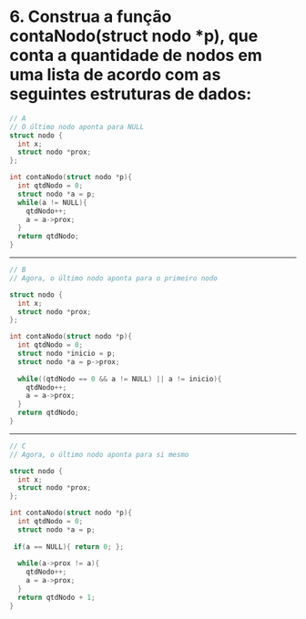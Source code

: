 # 6. Construa a função contaNodo(struct nodo *p), que conta a quantidade de nodos em uma lista de acordo com as seguintes estruturas de dados:

```c
// A
// O último nodo aponta para NULL 
struct nodo {
  int x;
  struct nodo *prox;
};

int contaNodo(struct nodo *p){
  int qtdNodo = 0;
  struct nodo *a = p;
  while(a != NULL){
    qtdNodo++;
    a = a->prox;
  }
  return qtdNodo;
}
```

---

```c
// B
// Agora, o último nodo aponta para o primeiro nodo

struct nodo {
  int x;
  struct nodo *prox;
}; 

int contaNodo(struct nodo *p){
  int qtdNodo = 0;
  struct nodo *inicio = p;
  struct nodo *a = p->prox;
  
  while((qtdNodo == 0 && a != NULL) || a != inicio){
    qtdNodo++;
    a = a->prox;
  }
  return qtdNodo;
}
```

---

```c
// C
// Agora, o último nodo aponta para si mesmo

struct nodo {
  int x;
  struct nodo *prox;
}; 

int contaNodo(struct nodo *p){
  int qtdNodo = 0;
  struct nodo *a = p;
  
 if(a == NULL){ return 0; };
 
  while(a->prox != a){
    qtdNodo++;
    a = a->prox;
  }
  return qtdNodo + 1;
}
```